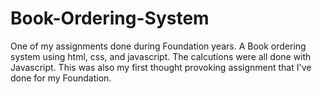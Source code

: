 # Book-Ordering-System

One of my assignments done during Foundation years. A Book ordering system using html, css, and javascript. The calcutions were all done with Javascript. This was also my first thought provoking assignment that I've done for my Foundation. 
